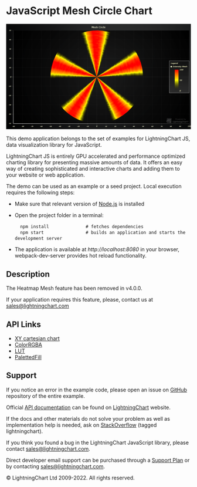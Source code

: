 # JavaScript Mesh Circle Chart

![JavaScript Mesh Circle Chart](meshCircle-darkGold.png)

This demo application belongs to the set of examples for LightningChart JS, data visualization library for JavaScript.

LightningChart JS is entirely GPU accelerated and performance optimized charting library for presenting massive amounts of data. It offers an easy way of creating sophisticated and interactive charts and adding them to your website or web application.

The demo can be used as an example or a seed project. Local execution requires the following steps:

-   Make sure that relevant version of [Node.js](https://nodejs.org/en/download/) is installed
-   Open the project folder in a terminal:

          npm install              # fetches dependencies
          npm start                # builds an application and starts the development server

-   The application is available at _http://localhost:8080_ in your browser, webpack-dev-server provides hot reload functionality.


## Description

The Heatmap Mesh feature has been removed in v4.0.0.

If your application requires this feature, please, contact us at sales@lightningchart.com


## API Links

* [XY cartesian chart]
* [ColorRGBA]
* [LUT]
* [PalettedFill]


## Support

If you notice an error in the example code, please open an issue on [GitHub][0] repository of the entire example.

Official [API documentation][1] can be found on [LightningChart][2] website.

If the docs and other materials do not solve your problem as well as implementation help is needed, ask on [StackOverflow][3] (tagged lightningchart).

If you think you found a bug in the LightningChart JavaScript library, please contact sales@lightningchart.com.

Direct developer email support can be purchased through a [Support Plan][4] or by contacting sales@lightningchart.com.

[0]: https://github.com/Arction/
[1]: https://lightningchart.com/lightningchart-js-api-documentation/
[2]: https://lightningchart.com
[3]: https://stackoverflow.com/questions/tagged/lightningchart
[4]: https://lightningchart.com/support-services/

© LightningChart Ltd 2009-2022. All rights reserved.


[XY cartesian chart]: https://lightningchart.com/js-charts/api-documentation/v5.1.0/classes/ChartXY.html
[ColorRGBA]: https://lightningchart.com/js-charts/api-documentation/v5.1.0/functions/ColorRGBA.html
[LUT]: https://lightningchart.com/js-charts/api-documentation/v5.1.0/classes/LUT.html
[PalettedFill]: https://lightningchart.com/js-charts/api-documentation/v5.1.0/classes/PalettedFill.html

